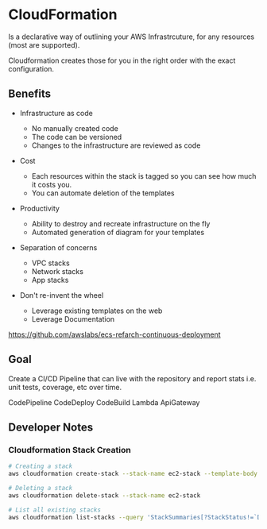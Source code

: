 # CloudFormation

Is a declarative way of outlining your AWS Infrastrcuture, for any resources (most are supported).

Cloudformation creates those for you in the right order with the exact configuration.

## Benefits

- Infrastructure as code
    - No manually created code
    - The code can be versioned
    - Changes to the infrastructure are reviewed as code

- Cost
    - Each resources within the stack is tagged so you can see how much it costs you.
    - You can automate deletion of the templates
- Productivity
    - Ability to destroy and recreate infrastructure on the fly
    - Automated generation of diagram for your templates

- Separation of concerns
    - VPC stacks
    - Network stacks
    - App stacks

- Don't re-invent the wheel
    - Leverage existing templates on the web
    - Leverage Documentation


https://github.com/awslabs/ecs-refarch-continuous-deployment

## Goal

Create a CI/CD Pipeline that can live with the repository and report stats i.e. unit tests, coverage, etc over time.

CodePipeline
CodeDeploy
CodeBuild
Lambda
ApiGateway

## Developer Notes

### Cloudformation Stack Creation

```bash
# Creating a stack
aws cloudformation create-stack --stack-name ec2-stack --template-body file://01-ec2/sample.yml --parameters ParameterKey=VpcId,ParameterValue=vpc-b3536bca ParameterKey=SubnetId,ParameterValue=subnet-01168978 --tags Key=Name,Value=darrius-ec2-stack
```

```bash
# Deleting a stack
aws cloudformation delete-stack --stack-name ec2-stack
```

```bash
# List all existing stacks
aws cloudformation list-stacks --query 'StackSummaries[?StackStatus!=`DELETE_COMPLETE` && StackStatus!=`DELETE_IN_PROGRESS`]'